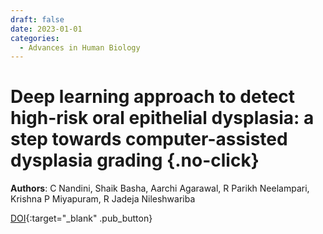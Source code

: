 ```yaml
---
draft: false
date: 2023-01-01 
categories:
  - Advances in Human Biology
---
```


# Deep learning approach to detect high-risk oral epithelial dysplasia: a step towards computer-assisted dysplasia grading {.no-click}

**Authors**: C Nandini, Shaik Basha, Aarchi Agarawal, R Parikh Neelampari, Krishna P Miyapuram, R Jadeja Nileshwariba

[DOI](https://doi.org/10.4103/aihb.aihb_30_22){:target="_blank" .pub_button}